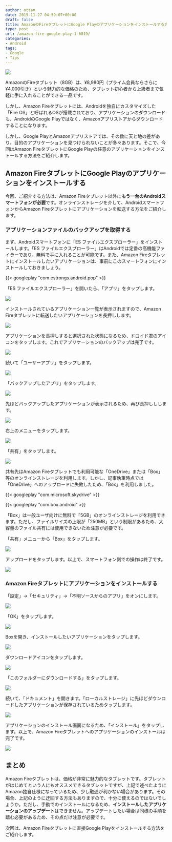 ```yaml
---
author: ottan
date: 2015-11-27 04:59:07+00:00
draft: false
title: AmazonのFireタブレットにGoogle Playのアプリケーションをインストールする方法①
type: post
url: /amazon-fire-google-play-1-6819/
categories:
- Android
tags:
- Google
- Tips
---
```


![](/images/2015/11/151127-5657d98b29ba2.jpg)






AmazonのFireタブレット（8GB）は、¥8,980円（プライム会員ならさらに¥4,000引き）という魅力的な価格のため、タブレット初心者から上級者まで気軽に手に入れることができる一品です。





しかし、Amazon Fireタブレットには、Androidを独自にカスタマイズした「Fire OS」と呼ばれるOSが搭載されており、アプリケーションのダウンロードも、AndroidのGoogle Playではなく、Amazonアプリストアからダウンロードすることになります。





しかし、Google PlayとAmazonアプリストアでは、その数に天と地の差があり、目的のアプリケーションを見つけられないことが多々あります。そこで、今回はAmazon FireタブレットにGoogle Playの任意のアプリケーションをインストールする方法をご紹介します。





## Amazon FireタブレットにGoogle Playのアプリケーションをインストールする





今回、ご紹介する方法は、Amazon Fireタブレット以外に**もう一台のAndroidスマートフォンが必要**です。オンラインストレージを介して、AndroidスマートフォンからAmazon Fireタブレットにアプリケーションを転送する方法をご紹介します。





### アプリケーションファイルのバックアップを取得する





まず、Androidスマートフォンに「ES ファイルエクスプローラー」をインストールします。「ES ファイルエクスプローラー」はAndroidでは定番の高機能ファイラーであり、無料で手に入れることが可能です。また、Amazon Fireタブレットにインストールしたいアプリケーションは、事前にこのスマートフォンにインストールしておきましょう。



{{< googleplay "com.estrongs.android.pop" >}}



「ES ファイルエクスプローラー」を開いたら、「アプリ」をタップします。





![](/images/2015/11/151127-5657d98d683bd-1.png)






インストールされているアプリケーション一覧が表示されますので、Amazon Fireタブレットに転送したいアプリケーションを長押しします。





![](/images/2015/11/151127-5657d99001755-1.png)






アプリケーションを長押しすると選択された状態になるため、ドロイド君のアイコンをタップします。これでアプリケーションのバックアップは完了です。





![](/images/2015/11/151127-5657d991c5c0f-1.png)






続いて「ユーザーアプリ」をタップします。





![](/images/2015/11/151127-5657d993900c6-1.png)






「バックアップしたアプリ」をタップします。





![](/images/2015/11/151127-5657d99567c57-1.png)






先ほどバックアップしたアプリケーションが表示されるため、再び長押ししします。





![](/images/2015/11/151127-5657d99734439-1.png)






右上のメニューをタップします。





![](/images/2015/11/151127-5657d998b2bba-1.png)






「共有」をタップします。





![](/images/2015/11/151127-5657d99a4174f-1.png)






共有先はAmazon Fireタブレットでも利用可能な「OneDrive」または「Box」等のオンラインストレージを利用します。しかし、記事執筆時点では「OneDrive」へのアップロードに失敗したため、「Box」を利用しました。



{{< googleplay "com.microsoft.skydrive" >}}

{{< googleplay "com.box.android" >}}



「Box」は一般ユーザ向けに無料で「5GB」のオンラインストレージを利用できます。ただし、ファイルサイズの上限が「250MB」という制限があるため、大容量のファイル共有には使用できないため注意が必要です。





「共有」メニューから「Box」をタップします。





![](/images/2015/11/151127-5657d99bd0c5c-1.png)






アップロードをタップします。以上で、スマートフォン側での操作は終了です。





![](/images/2015/11/151127-5657d99d49c46-1.png)






### Amazon Fireタブレットにアプリケーションをインストールする





「設定」→「セキュリティ」→「不明ソースからのアプリ」をオンにします。





![](/images/2015/11/151127-5657d99e874b4.png)






「OK」をタップします。





![](/images/2015/11/151127-5657d9a27387a-1.png)






Boxを開き、インストールしたいアプリケーションをタップします。





![](/images/2015/11/151127-5657d99fb6e7d.png)






ダウンロードアイコンをタップします。





![](/images/2015/11/151127-5657d9a0a2667-1.png)






「このフォルダーにダウンロードする」をタップします。





![](/images/2015/11/151127-5657d9a182e86-1.png)






続いて、「ドキュメント」を開きます。「ローカルストレージ」に先ほどダウンロードしたアプリケーションが保存されているためタップします。





![](/images/2015/11/151127-5657d9a37a5eb.png)






アプリケーションのインストール画面になるため、「インストール」をタップします。以上で、Amazon Fireタブレットへのアプリケーションのインストールは完了です。





![](/images/2015/11/151127-5657e320eb205-1.png)






## まとめ





Amazon Fireタブレットは、価格が非常に魅力的なタブレットです。タブレットがはじめてという人にもオススメできるタブレットですが、上記で述べたようにAmazon独自仕様になっているため、少し融通が利かない場合があります。その場合、上記のように迂回する方法もありますので、十分に使えるのではないでしょうか。ただし、手動でのインストールになるため、**インストールしたアプリケーションのアップデート**はできません。アップデートしたい場合は同様の手順を踏む必要があるため、その点だけ注意が必要です。





次回は、Amazon Fireタブレットに直接Google Playをインストールする方法をご紹介します。



